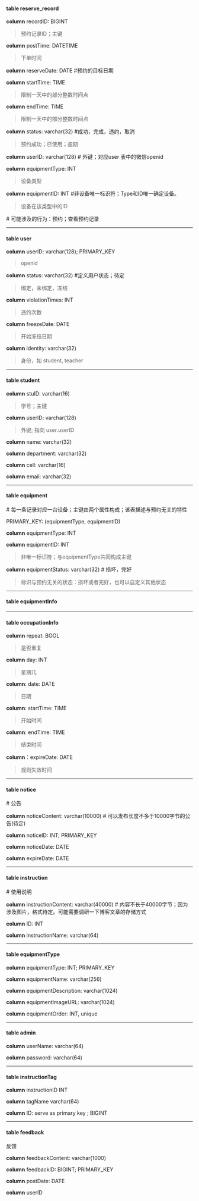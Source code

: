 <h4>table reserve_record</h4>

**column** recordID: BIGINT

> 预约记录ID；主键

**column** postTime: DATETIME		

> 下单时间

**column** reserveDate: DATE				  #预约的目标日期

**column** startTime: TIME

> 限制一天中的部分整数时间点

**column** endTime: TIME

> 限制一天中的部分整数时间点

**column** status: varchar(32)					     #成功，完成，违约，取消

> 预约成功；已使用；逾期

**column** userID: varchar(128)					  # 外键；对应user 表中的微信openid

**column** equipmentType: INT

> 设备类型

**column** equipmentID: INT			      #非设备唯一标识符；Type和ID唯一确定设备。

> 设备在该类型中的ID

\# 可能涉及的行为：预约；查看预约记录

****

<h4>table user</h4>

**column** userID: varchar(128); PRIMARY_KEY

> openid

**column** status: varchar(32)						#定义用户状态；待定

> 绑定，未绑定，冻结

**column** violationTimes: INT

> 违约次数

**column** freezeDate: DATE

> 开始冻结日期

**column** identity: varchar(32)				

> 身份，如 student, teacher

****
<h4>table student</h4>

**column** stuID: varchar(16)

> 学号；主键

**column** userID: varchar(128)						

> 外键; 指向 user.userID

**column** name: varchar(32)

**column** department: varchar(32)

**column** cell: varchar(16)

**column** email: varchar(32)

****

<h4>table equipment</h4>									 					 # 每一条记录对应一台设备；主键由两个属性构成；该表描述与预约无关的特性

PRIMARY_KEY: (equipmentType, equipmentID)

**column** equipmentType: INT

**column** equipmentID: INT 		

>  非唯一标识符；与equipmentType共同构成主键

**column** equipmentStatus: varchar(32)							# 损坏，完好

>  标识与预约无关的状态：损坏或者完好，也可以自定义其他状态

****

<h4>table equipmentInfo</h4>													

****

<h4>table occupationInfo</h4>

**column** repeat: BOOL

> 是否重复

**column** day: INT

> 星期几

**column**: date: DATE

> 日期

**column**: startTime: TIME

> 开始时间

**column**: endTime: TIME

> 结束时间

**column**：expireDate: DATE

> 规则失效时间

****

<h4>table notice</h4>														  # 公告

**column** noticeContent: varchar(10000) 					# 可以发布长度不多于10000字节的公告(待定)

**column** noticeID: INT; PRIMARY_KEY

**column** noticeDate: DATE

**column** expireDate: DATE

****

<h4>table instruction</h4>					 								   # 使用说明

**column** instructionContent: varchar(40000)		# 内容不长于40000字节；因为涉及图片，格式待定。可能需要调研一下博客文章的存储方式

**column** ID: INT

**column** instructionName: varchar(64)

****

<h4>table equipmentType</h4>

**column** equipmentType: INT; PRIMARY_KEY

**column** equipmentName: varchar(256)   

**column** equipmentDescription: varchar(1024)

**column** equipmentImageURL: varchar(1024)

**column** equipmentOrder: INT, unique

****

#### table admin

**column** userName: varchar(64)

**column** password: varchar(64)

****

#### table instructionTag

**column** instructionID INT

**column** tagName varchar(64)

**column** ID: serve as primary key ; BIGINT

****

<h4>table feedback</h4>										

反馈

**column** feedbackContent: varchar(1000) 					

**column** feedbackID: BIGINT; PRIMARY_KEY

**column** postDate: DATE

**column** userID

